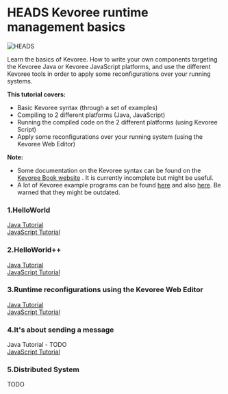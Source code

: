 HEADS Kevoree runtime management basics
===

![HEADS](http://heads-project.eu/sites/default/files/heads_large.png)

Learn the basics of Kevoree. How to write your own components targeting the Kevoree Java or Kevoree JavaScript platforms, and use the different Kevoree tools in order to apply some reconfigurations over your running systems.




**This tutorial covers:**

* Basic Kevoree syntax (through a set of examples)
* Compiling to 2 different platforms (Java, JavaScript)
* Running the compiled code on the 2 different platforms (using Kevoree Script)
* Apply some reconfigurations over your running system (using the Kevoree Web Editor)

**Note:**

* Some documentation on the Kevoree syntax can be found on the [Kevoree Book website](http://kevoree.github.io/kevoree-book/) . It is currently incomplete but might be useful.
* A lot of Kevoree example programs can be found [here](https://github.com/kevoree/kevoree-library) and also [here](https://github.com/kevoree/kevoree-samples). Be warned that they might be outdated.




### 1.HelloWorld
[Java Tutorial](https://github.com/HEADS-project/training/tree/master/2.Kevoree_Basics/1.HelloWorld/java)  
[JavaScript Tutorial](https://github.com/HEADS-project/training/tree/master/2.Kevoree_Basics/1.HelloWorld/js)

### 2.HelloWorld++
[Java Tutorial](https://github.com/HEADS-project/training/tree/master/2.Kevoree_Basics/2.HelloWorld++/java)  
[JavaScript Tutorial](https://github.com/HEADS-project/training/tree/master/2.Kevoree_Basics/2.HelloWorld++/js)

### 3.Runtime reconfigurations using the Kevoree Web Editor
[Java Tutorial](https://github.com/HEADS-project/training/tree/master/2.Kevoree_Basics/3.Runtime_Reconfigurations/java)  
[JavaScript Tutorial](https://github.com/HEADS-project/training/tree/master/2.Kevoree_Basics/3.Runtime_Reconfigurations/js)

### 4.It's about sending a message
Java Tutorial - TODO  
[JavaScript Tutorial](https://github.com/HEADS-project/training/tree/master/2.Kevoree_Basics/4.Its_About_Sending_A_Message/js)

### 5.Distributed System
TODO
